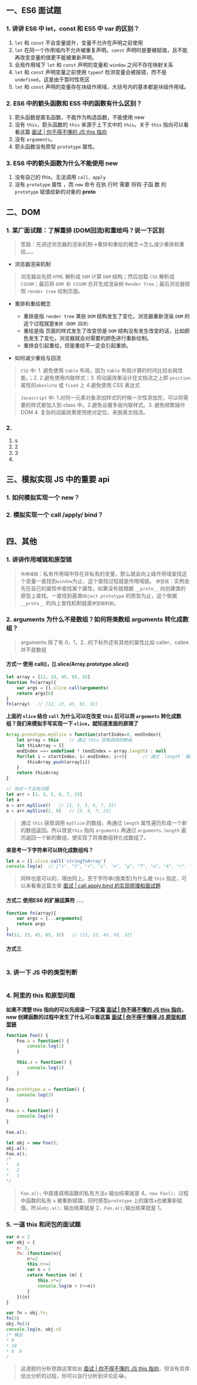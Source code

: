 ## 一、ES6 面试题
### 1. 讲讲 ES6 中 let，const 和 ES5 中 var 的区别？
1. `let` 和 `const` 不会变量提升，变量不允许在声明之前使用
2. `let` 在同一个作用域内不允许被重复声明。`const` 声明时是要被赋值，且不能再改变变量的值更不能被重新声明。
3. 全局作用域下 `let` 和 `const` 声明的变量和 `window` 之间不存在映射关系
4. `let` 和 `const` 声明变量之前使用 `typeof` 检测变量会被报错，而不是`undefined`，这是由于暂时性死区
5. `let` 和 `const` 声明的变量存在块级作用域，大括号内的基本都是块级作用域。

### 2. ES6 中的箭头函数和 ES5 中的函数有什么区别？
1. 箭头函数是匿名函数，不能作为构造函数，不能使用 new
2. 没有 `this`，箭头函数的 `this` 来源于上下文中的 `this`。关于 `this` 指向可以看看这篇 [面试 | 你不得不懂的 JS this 指向](https://juejin.cn/post/6942697803709677582)
3. 没有 `arguments`。
4. 箭头函数没有原型 `prototype` 属性。

### 3. ES6 中的箭头函数为什么不能使用 new
1. 没有自己的 this，无法调用 `call、apply`
2. 没有 `prototype` 属性 ，而 `new` 命令 在执 行时 需要 将钩 子函 数
的 `prototype` 赋值给新的对象的 __proto__



## 二、DOM
### 1. 某厂面试题：了解重排 (DOM回流)和重绘吗？说一下区别
> 思路：先讲述浏览器的渲染机制->重排和重绘的概念->怎么减少重排和重绘。。。
* 浏览器渲染机制
> 浏览器会先把 `HTM`L 解析成 `DOM` 计算 `DOM` 结构；然后加载 `CSS`  解析成 `CSSOM`；最后将 `DOM 和 CSSOM` 合并生成渲染树 `Render Tree`；最后浏览器按照 `render tree` 绘制页面。

* 重排和重绘概念
  - 重排是指 `render tree` 某些 `DOM` 结构发生了变化，浏览器重新渲染 `DOM` 的这个过程就是`重排（DOM 回流）`
  - 重绘是指 页面的样式发生了改变但是 `DOM` 结构没有发生改变的话，比如颜色发生了变化，浏览器就会对需要的颜色进行重新绘制。
  - 重排会引起重绘，但是重绘不一定会引起重排。

* 如何减少重绘与回流
> `CSS` 中: 1. 避免使用 `table` 布局，因为 `table` 布局计算的时间比较长耗性能。；2.
> 2.避免使用内联样式；3. 将动画效果设计在文档流之上即 `position`属性的`absolute` 或 `fixed` 上
> 4.避免使用 CSS 表达式

> `Javascript` 中: 1.对同一元素对象添加样式的时候一次性添加完，可以将需要的样式都加入到 class 中。2.避免设置多层内联样式。3. 避免频繁操作DOM
> 4. 复杂的动画效果使用绝对定位，来脱离文档流。

### 2.
1. s
2. 2
3. 3
4. 


## 三、模拟实现 JS 中的重要 api
### 1. 如何模拟实现一个 new？

### 2. 模拟实现一个 call /apply/ bind？
``` js

```

## 四、其他
### 1. 讲讲作用域链和原型链
>`作用域链`：私有作用域中存在非私有的变量，那么就会向上级作用域查找这个变量一直找到`window`为止，这个查找过程就是作用域链。
>`原型链`：实例会先在自己的属性中查找某个属性，如果没有就根据 `__proto__` 向创建类的原型上查找，一直找到基类`Object.prototype` 的原型为止，这个依据 `__proto__` 的向上查找机制就是`原型链机制`。

### 2. arguments 为什么不是数组？如何将类数组 arguments 转化成数组？
> arguments 除了有 0，1，2...的下标外还有其他的属性比如 caller，callee 并不是数组
#### 方式一 使用 call()，[].slice/Array.prototype.slice()
``` js
let array = [12, 23, 45, 65, 32]
function fn(array){
    var args = [].slice.call(arguments)
    return args[0]
}
fn(array)   // [12, 23, 45, 65, 32]
```
__上面的 `slice` 结合 `call` 为什么可以在改变 `this` 后可以将 `arguments` 转化成数组？我们来模拟手写实现一下 `slice`，就知道里面的原理了__
``` js
Array.prototype.mySlice = function(startIndex=0, endIndex){
    let array = this    // 通过 this 获取调用的数组
    let thisArray = []
    endIndex === undefined ? (endIndex = array.length) : null
    for(let i = startIndex; i< endIndex; i++){      // 通过 `length` 属性遍历
        thisArray.push(array[i])
    }
    return thisArray
}

// 测试一下没有问题
let arr = [1, 3, 5, 6, 7, 23]
let a 
a = arr.mySlice()   // [1, 3, 5, 6, 7, 23]
a = arr.mySlice(2, 6)   // [5, 6, 7, 23]
```
> 通过 `this` 获取调用 `mySlice` 的数组，再通过 `length` 属性遍历形成一个新的数组返回。所以改变`this` 指向 `arguments` 再通过 `arguments.length` 遍历返回一个新的数组，便实现了将类数组转化成数组了。

__**来思考一下字符串可以转化成数组吗？**__
``` js
let a = [].slice.call('stringToArray')
console.log(a)  // ["s", "t", "r", "i", "n", "g", "T", "o", "A", "r", "r", "a", "y"]
```
> 同样也是可以的，理由同上。至于字符串(值类型)为什么被 `this` 指定，可以来看看这篇文章 [面试 | call,apply,bind 的实现原理和面试题]()

#### 方式二 使用ES6 的扩展运算符 `...`
``` js
function fn(array){
    var args = [...arguments]
    return args
}
fn(12, 23, 45, 65, 32)   // [12, 23, 45, 65, 32]
```

#### 方式三
``` js

```

### 3. 讲一下 JS 中的类型判断
``` js
```

### 4. 阿里的 this 和原型问题
__如果不清楚 this 指向的可以先阅读一下这篇 [面试 | 你不得不懂的 JS this 指向](https://juejin.cn/post/6942697803709677582)，new 创建函数的过程中发生了什么可以看这篇 [面试 | 你不得不懂得 JS 原型和原型链](https://juejin.cn/post/6938590449674223624#heading-6)__
``` js
function Foo() {
    Foo.a = function() {
        console.log(1)
    }

    this.a = function() {
        console.log(2)
    }
}

Foo.prototype.a = function() {
    console.log(3)
}

Foo.a = function() {
    console.log(4)
}

Foo.a();

let obj = new Foo(); 
obj.a();
Foo.a();
/*
*   4
*   2
*   1
*/
```
> `Foo.a();` 中直接调用函数的私有方法`a` 输出结果就是 4。`new Foo(); `过程中函数的私有 `a` 被重新赋值，同时原型`prototype` 上的属性`a`也被重新赋值。所以`obj.a();` 输出结果就是 2，`Foo.a();`输出结果就是 1。

### 5. 一道 this 和闭包的面试题
``` js
var n = 2 
var obj = {
    n: 3, 
    fn: (function(n){
        n*=2
        this.n+=2
        var n = 5
        return function (m) {
            this.n*=2
            console.log(m + (++n))
        } 
    })(n)
}

var fn = obj.fn;
fn(3)  
obj.fn(3) 
console.log(n, obj.n)   
/* 输出
* 9
* 10
* 8  6
/
```
> 这道题的分析思路这里给出 [面试 | 你不得不懂的 JS this 指向](https://juejin.cn/post/6942697803709677582)，但没有具体给出分析的过程，你可以自行分析到评论区😂。





